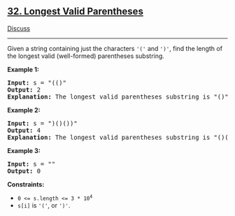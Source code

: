 ## [32. Longest Valid Parentheses](https://leetcode.com/problems/longest-valid-parentheses/)

[Discuss](https://leetcode.com/problems/longest-valid-parentheses/discuss/1349298/Swift%3A-Longest-Valid-Parentheses-(%2B-Test-Cases))

<hr>

<div><p>Given a string containing just the characters <code>'('</code> and <code>')'</code>, find the length of the longest valid (well-formed) parentheses substring.</p>

<p><strong>Example 1:</strong></p>

<pre><strong>Input:</strong> s = "(()"
<strong>Output:</strong> 2
<strong>Explanation:</strong> The longest valid parentheses substring is "()".
</pre>

<p><strong>Example 2:</strong></p>

<pre><strong>Input:</strong> s = ")()())"
<strong>Output:</strong> 4
<strong>Explanation:</strong> The longest valid parentheses substring is "()()".
</pre>

<p><strong>Example 3:</strong></p>

<pre><strong>Input:</strong> s = ""
<strong>Output:</strong> 0
</pre>

<p><strong>Constraints:</strong></p>

<ul>
	<li><code>0 &lt;= s.length &lt;= 3 * 10<sup>4</sup></code></li>
	<li><code>s[i]</code> is <code>'('</code>, or <code>')'</code>.</li>
</ul>
</div>